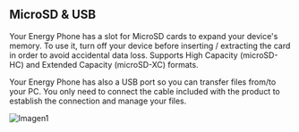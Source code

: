## MicroSD & USB

Your Energy Phone has a slot for MicroSD cards to expand your device's memory. To use it, turn off your device before inserting / extracting the card in order to avoid accidental data loss. Supports High Capacity (microSD-HC) and Extended Capacity (microSD-XC) formats.

Your Energy Phone has also a USB port so you can transfer files from/to your PC. You only need to connect the cable included with the product to establish the connection and manage your files.

![Imagen1](http://static.energysistem.com/images/manuals/39976/54dca2e79386a.jpg)
